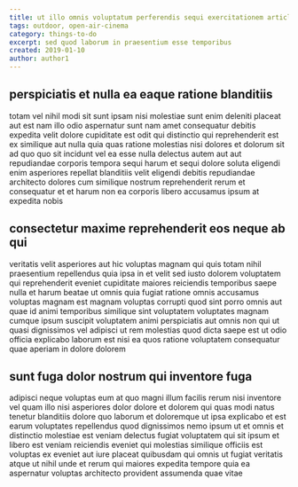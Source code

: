 ```yaml
---
title: ut illo omnis voluptatum perferendis sequi exercitationem article 3286
tags: outdoor, open-air-cinema
category: things-to-do
excerpt: sed quod laborum in praesentium esse temporibus
created: 2019-01-10
author: author1
---
```


## perspiciatis et nulla ea eaque ratione blanditiis

totam vel nihil modi sit sunt ipsam nisi molestiae sunt enim deleniti placeat aut est nam illo odio aspernatur sunt nam amet consequatur debitis expedita velit dolore cupiditate est odit qui distinctio qui reprehenderit est ex similique aut nulla quia quas ratione molestias nisi dolores et dolorum sit ad quo quo sit incidunt vel ea esse nulla delectus autem aut aut repudiandae corporis tempora sequi harum et sequi dolore soluta eligendi enim asperiores repellat blanditiis velit eligendi debitis repudiandae architecto dolores cum similique nostrum reprehenderit rerum et consequatur et et harum non ea corporis libero accusamus ipsum at expedita nobis

## consectetur maxime reprehenderit eos neque ab qui

veritatis velit asperiores aut hic voluptas magnam qui quis totam nihil praesentium repellendus quia ipsa in et velit sed iusto dolorem voluptatem qui reprehenderit eveniet cupiditate maiores reiciendis temporibus saepe nulla et harum beatae ut omnis quia fugiat ratione omnis accusamus voluptas magnam est magnam voluptas corrupti quod sint porro omnis aut quae id animi temporibus similique sint voluptatem voluptates magnam cumque ipsum suscipit voluptatem animi perspiciatis aut omnis non qui ut quasi dignissimos vel adipisci ut rem molestias quod dicta saepe est ut odio officia explicabo laborum est nisi ea quos ratione voluptatem consequatur quae aperiam in dolore dolorem

## sunt fuga dolor nostrum qui inventore fuga

adipisci neque voluptas eum at quo magni illum facilis rerum nisi inventore vel quam illo nisi asperiores dolor dolore et dolorem qui quas modi natus tenetur blanditiis dolore quo laborum et doloremque ut ipsa explicabo et est earum voluptates repellendus quod dignissimos nemo ipsum ut et omnis et distinctio molestiae est veniam delectus fugiat voluptatem qui sit ipsum et libero est veniam reiciendis eveniet qui molestias similique officiis est voluptas ex eveniet aut iure placeat quibusdam qui omnis ut fugiat veritatis atque ut nihil unde et rerum qui maiores expedita tempore quia ea aspernatur voluptas architecto provident assumenda quae vitae
